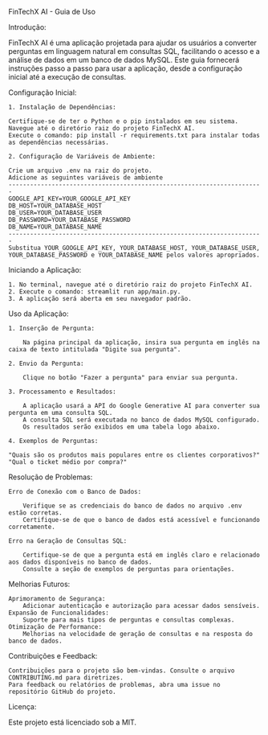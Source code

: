 FinTechX AI - Guia de Uso

Introdução:

FinTechX AI é uma aplicação projetada para ajudar os usuários a converter perguntas em linguagem natural em consultas SQL, facilitando o acesso e a análise de dados em um banco de dados MySQL. Este guia fornecerá instruções passo a passo para usar a aplicação, desde a configuração inicial até a execução de consultas.

Configuração Inicial:

    1. Instalação de Dependências:

    Certifique-se de ter o Python e o pip instalados em seu sistema.
    Navegue até o diretório raiz do projeto FinTechX AI.
    Execute o comando: pip install -r requirements.txt para instalar todas as dependências necessárias.

    2. Configuração de Variáveis de Ambiente:

    Crie um arquivo .env na raiz do projeto.
    Adicione as seguintes variáveis de ambiente
    -----------------------------------------------------------------------
    GOOGLE_API_KEY=YOUR_GOOGLE_API_KEY
    DB_HOST=YOUR_DATABASE_HOST
    DB_USER=YOUR_DATABASE_USER
    DB_PASSWORD=YOUR_DATABASE_PASSWORD
    DB_NAME=YOUR_DATABASE_NAME
    -----------------------------------------------------------------------
    Substitua YOUR_GOOGLE_API_KEY, YOUR_DATABASE_HOST, YOUR_DATABASE_USER, YOUR_DATABASE_PASSWORD e YOUR_DATABASE_NAME pelos valores apropriados.

Iniciando a Aplicação:

    1. No terminal, navegue até o diretório raiz do projeto FinTechX AI.
    2. Execute o comando: streamlit run app/main.py.
    3. A aplicação será aberta em seu navegador padrão.

Uso da Aplicação:

    1. Inserção de Pergunta:

        Na página principal da aplicação, insira sua pergunta em inglês na caixa de texto intitulada "Digite sua pergunta".

    2. Envio da Pergunta:

        Clique no botão "Fazer a pergunta" para enviar sua pergunta.

    3. Processamento e Resultados:

        A aplicação usará a API do Google Generative AI para converter sua pergunta em uma consulta SQL.
        A consulta SQL será executada no banco de dados MySQL configurado.
        Os resultados serão exibidos em uma tabela logo abaixo.

    4. Exemplos de Perguntas:

    "Quais são os produtos mais populares entre os clientes corporativos?"
    "Qual o ticket médio por compra?"

Resolução de Problemas:

    Erro de Conexão com o Banco de Dados:

        Verifique se as credenciais do banco de dados no arquivo .env estão corretas.
        Certifique-se de que o banco de dados está acessível e funcionando corretamente.

    Erro na Geração de Consultas SQL:

        Certifique-se de que a pergunta está em inglês claro e relacionado aos dados disponíveis no banco de dados.
        Consulte a seção de exemplos de perguntas para orientações.

Melhorias Futuros:

    Aprimoramento de Segurança:
        Adicionar autenticação e autorização para acessar dados sensíveis.
    Expansão de Funcionalidades:
        Suporte para mais tipos de perguntas e consultas complexas.
    Otimização de Performance:
        Melhorias na velocidade de geração de consultas e na resposta do banco de dados.

Contribuições e Feedback:

    Contribuições para o projeto são bem-vindas. Consulte o arquivo CONTRIBUTING.md para diretrizes.
    Para feedback ou relatórios de problemas, abra uma issue no repositório GitHub do projeto.

Licença:

Este projeto está licenciado sob a MIT.
